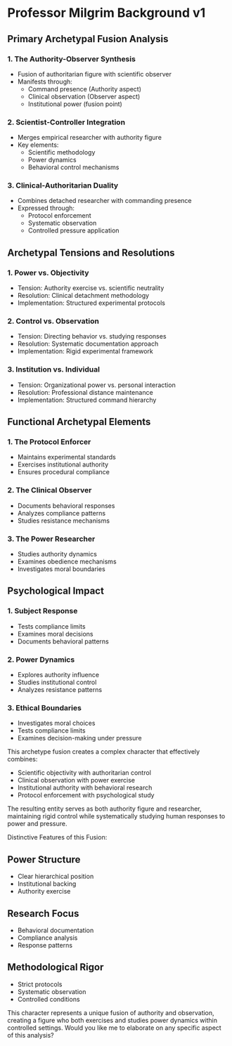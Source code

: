 # Professor Milgrim Background v1

## Primary Archetypal Fusion Analysis

### 1. The Authority-Observer Synthesis

- Fusion of authoritarian figure with scientific observer
- Manifests through:
  - Command presence (Authority aspect)
  - Clinical observation (Observer aspect)
  - Institutional power (fusion point)

### 2. Scientist-Controller Integration

- Merges empirical researcher with authority figure
- Key elements:
  - Scientific methodology
  - Power dynamics
  - Behavioral control mechanisms

### 3. Clinical-Authoritarian Duality

- Combines detached researcher with commanding presence
- Expressed through:
  - Protocol enforcement
  - Systematic observation
  - Controlled pressure application

## Archetypal Tensions and Resolutions

### 1. Power vs. Objectivity

- Tension: Authority exercise vs. scientific neutrality
- Resolution: Clinical detachment methodology
- Implementation: Structured experimental protocols

### 2. Control vs. Observation

- Tension: Directing behavior vs. studying responses
- Resolution: Systematic documentation approach
- Implementation: Rigid experimental framework

### 3. Institution vs. Individual

- Tension: Organizational power vs. personal interaction
- Resolution: Professional distance maintenance
- Implementation: Structured command hierarchy

## Functional Archetypal Elements

### 1. The Protocol Enforcer

- Maintains experimental standards
- Exercises institutional authority
- Ensures procedural compliance

### 2. The Clinical Observer

- Documents behavioral responses
- Analyzes compliance patterns
- Studies resistance mechanisms

### 3. The Power Researcher

- Studies authority dynamics
- Examines obedience mechanisms
- Investigates moral boundaries

## Psychological Impact

### 1. Subject Response

- Tests compliance limits
- Examines moral decisions
- Documents behavioral patterns

### 2. Power Dynamics

- Explores authority influence
- Studies institutional control
- Analyzes resistance patterns

### 3. Ethical Boundaries

- Investigates moral choices
- Tests compliance limits
- Examines decision-making under pressure

This archetype fusion creates a complex character that effectively combines:

- Scientific objectivity with authoritarian control
- Clinical observation with power exercise
- Institutional authority with behavioral research
- Protocol enforcement with psychological study

The resulting entity serves as both authority figure and researcher, maintaining rigid control while systematically studying human responses to power and pressure.

Distinctive Features of this Fusion:

## Power Structure

- Clear hierarchical position
- Institutional backing
- Authority exercise

## Research Focus

- Behavioral documentation
- Compliance analysis
- Response patterns

## Methodological Rigor

- Strict protocols
- Systematic observation
- Controlled conditions

This character represents a unique fusion of authority and observation, creating a figure who both exercises and studies power dynamics within controlled settings. Would you like me to elaborate on any specific aspect of this analysis?
